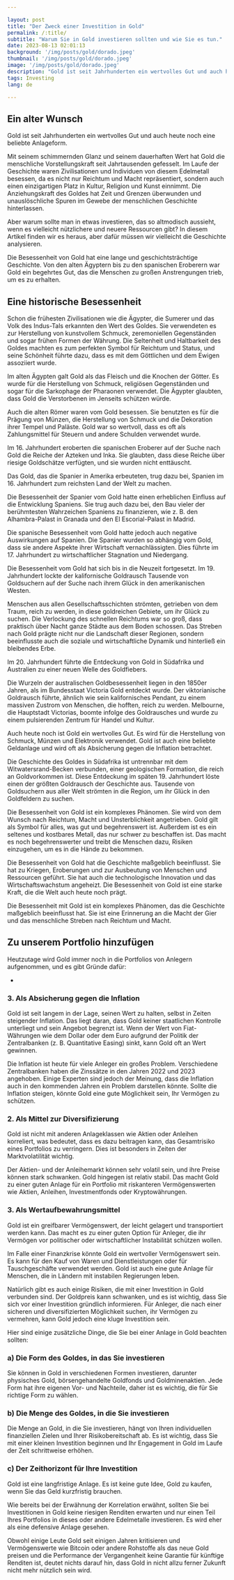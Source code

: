 ```yaml
---

layout: post 
title: "Der Zweck einer Investition in Gold"  
permalink: /:title/ 
subtitle: "Warum Sie in Gold investieren sollten und wie Sie es tun."
date: 2023-08-13 02:01:13 
background: '/img/posts/gold/dorado.jpeg'
thumbnail: '/img/posts/gold/dorado.jpeg'
image: '/img/posts/gold/dorado.jpeg'
description: "Gold ist seit Jahrhunderten ein wertvolles Gut und auch heute noch eine beliebte Anlageform."
tags: Investing
lang: de

---
```



## Ein alter Wunsch

Gold ist seit Jahrhunderten ein wertvolles Gut und auch heute noch eine beliebte Anlageform.

Mit seinem schimmernden Glanz und seinem dauerhaften Wert hat Gold die menschliche Vorstellungskraft seit Jahrtausenden gefesselt. Im Laufe der Geschichte waren Zivilisationen und Individuen von diesem Edelmetall besessen, da es nicht nur Reichtum und Macht repräsentiert, sondern auch einen einzigartigen Platz in Kultur, Religion und Kunst einnimmt. Die Anziehungskraft des Goldes hat Zeit und Grenzen überwunden und unauslöschliche Spuren im Gewebe der menschlichen Geschichte hinterlassen.

Aber warum sollte man in etwas investieren, das so altmodisch aussieht, wenn es vielleicht nützlichere und neuere Ressourcen gibt? In diesem Artikel finden wir es heraus, aber dafür müssen wir vielleicht die Geschichte analysieren.

Die Besessenheit von Gold hat eine lange und geschichtsträchtige Geschichte. Von den alten Ägyptern bis zu den spanischen Eroberern war Gold ein begehrtes Gut, das die Menschen zu großen Anstrengungen trieb, um es zu erhalten.

## Eine historische Besessenheit

Schon die frühesten Zivilisationen wie die Ägypter, die Sumerer und das Volk des Indus-Tals erkannten den Wert des Goldes. Sie verwendeten es zur Herstellung von kunstvollem Schmuck, zeremoniellen Gegenständen und sogar frühen Formen der Währung. Die Seltenheit und Haltbarkeit des Goldes machten es zum perfekten Symbol für Reichtum und Status, und seine Schönheit führte dazu, dass es mit dem Göttlichen und dem Ewigen assoziiert wurde.

Im alten Ägypten galt Gold als das Fleisch und die Knochen der Götter. Es wurde für die Herstellung von Schmuck, religiösen Gegenständen und sogar für die Sarkophage der Pharaonen verwendet. Die Ägypter glaubten, dass Gold die Verstorbenen im Jenseits schützen würde.

Auch die alten Römer waren vom Gold besessen. Sie benutzten es für die Prägung von Münzen, die Herstellung von Schmuck und die Dekoration ihrer Tempel und Paläste. Gold war so wertvoll, dass es oft als Zahlungsmittel für Steuern und andere Schulden verwendet wurde.

Im 16. Jahrhundert eroberten die spanischen Eroberer auf der Suche nach Gold die Reiche der Azteken und Inka. Sie glaubten, dass diese Reiche über riesige Goldschätze verfügten, und sie wurden nicht enttäuscht.

Das Gold, das die Spanier in Amerika erbeuteten, trug dazu bei, Spanien im 16. Jahrhundert zum reichsten Land der Welt zu machen.

Die Besessenheit der Spanier vom Gold hatte einen erheblichen Einfluss auf die Entwicklung Spaniens. Sie trug auch dazu bei, den Bau vieler der berühmtesten Wahrzeichen Spaniens zu finanzieren, wie z. B. den Alhambra-Palast in Granada und den El Escorial-Palast in Madrid.

Die spanische Besessenheit vom Gold hatte jedoch auch negative Auswirkungen auf Spanien. Die Spanier wurden so abhängig vom Gold, dass sie andere Aspekte ihrer Wirtschaft vernachlässigten. Dies führte im 17. Jahrhundert zu wirtschaftlicher Stagnation und Niedergang.

Die Besessenheit vom Gold hat sich bis in die Neuzeit fortgesetzt. Im 19. Jahrhundert lockte der kalifornische Goldrausch Tausende von Goldsuchern auf der Suche nach ihrem Glück in den amerikanischen Westen.


Menschen aus allen Gesellschaftsschichten strömten, getrieben von dem Traum, reich zu werden, in diese goldreichen Gebiete, um ihr Glück zu suchen. Die Verlockung des schnellen Reichtums war so groß, dass praktisch über Nacht ganze Städte aus dem Boden schossen. Das Streben nach Gold prägte nicht nur die Landschaft dieser Regionen, sondern beeinflusste auch die soziale und wirtschaftliche Dynamik und hinterließ ein bleibendes Erbe.

Im 20. Jahrhundert führte die Entdeckung von Gold in Südafrika und Australien zu einer neuen Welle des Goldfiebers.

Die Wurzeln der australischen Goldbesessenheit liegen in den 1850er Jahren, als im Bundesstaat Victoria Gold entdeckt wurde. Der viktorianische Goldrausch führte, ähnlich wie sein kalifornisches Pendant, zu einem massiven Zustrom von Menschen, die hofften, reich zu werden. Melbourne, die Hauptstadt Victorias, boomte infolge des Goldrausches und wurde zu einem pulsierenden Zentrum für Handel und Kultur.

Auch heute noch ist Gold ein wertvolles Gut. Es wird für die Herstellung von Schmuck, Münzen und Elektronik verwendet. Gold ist auch eine beliebte Geldanlage und wird oft als Absicherung gegen die Inflation betrachtet.

Die Geschichte des Goldes in Südafrika ist untrennbar mit dem Witwatersrand-Becken verbunden, einer geologischen Formation, die reich an Goldvorkommen ist. Diese Entdeckung im späten 19. Jahrhundert löste einen der größten Goldrausch der Geschichte aus. Tausende von Goldsuchern aus aller Welt strömten in die Region, um ihr Glück in den Goldfeldern zu suchen.

Die Besessenheit von Gold ist ein komplexes Phänomen. Sie wird von dem Wunsch nach Reichtum, Macht und Unsterblichkeit angetrieben. Gold gilt als Symbol für alles, was gut und begehrenswert ist. Außerdem ist es ein seltenes und kostbares Metall, das nur schwer zu beschaffen ist. Das macht es noch begehrenswerter und treibt die Menschen dazu, Risiken einzugehen, um es in die Hände zu bekommen.

Die Besessenheit von Gold hat die Geschichte maßgeblich beeinflusst. Sie hat zu Kriegen, Eroberungen und zur Ausbeutung von Menschen und Ressourcen geführt. Sie hat auch die technologische Innovation und das Wirtschaftswachstum angeheizt. Die Besessenheit von Gold ist eine starke Kraft, die die Welt auch heute noch prägt.

Die Besessenheit mit Gold ist ein komplexes Phänomen, das die Geschichte maßgeblich beeinflusst hat. Sie ist eine Erinnerung an die Macht der Gier und das menschliche Streben nach Reichtum und Macht.

## Zu unserem Portfolio hinzufügen

Heutzutage wird Gold immer noch in die Portfolios von Anlegern aufgenommen, und es gibt Gründe dafür:

-

### 3. Als Absicherung gegen die Inflation

Gold ist seit langem in der Lage, seinen Wert zu halten, selbst in Zeiten steigender Inflation. Das liegt daran, dass Gold keiner staatlichen Kontrolle unterliegt und sein Angebot begrenzt ist. Wenn der Wert von Fiat-Währungen wie dem Dollar oder dem Euro aufgrund der Politik der Zentralbanken (z. B. Quantitative Easing) sinkt, kann Gold oft an Wert gewinnen.

Die Inflation ist heute für viele Anleger ein großes Problem. Verschiedene Zentralbanken haben die Zinssätze in den Jahren 2022 und 2023 angehoben. Einige Experten sind jedoch der Meinung, dass die Inflation auch in den kommenden Jahren ein Problem darstellen könnte. Sollte die Inflation steigen, könnte Gold eine gute Möglichkeit sein, Ihr Vermögen zu schützen.

### 2. Als Mittel zur Diversifizierung

Gold ist nicht mit anderen Anlageklassen wie Aktien oder Anleihen korreliert, was bedeutet, dass es dazu beitragen kann, das Gesamtrisiko eines Portfolios zu verringern. Dies ist besonders in Zeiten der Marktvolatilität wichtig.

Der Aktien- und der Anleihemarkt können sehr volatil sein, und ihre Preise können stark schwanken. Gold hingegen ist relativ stabil. Das macht Gold zu einer guten Anlage für ein Portfolio mit riskanteren Vermögenswerten wie Aktien, Anleihen, Investmentfonds oder Kryptowährungen.

### 3. Als Wertaufbewahrungsmittel

Gold ist ein greifbarer Vermögenswert, der leicht gelagert und transportiert werden kann. Das macht es zu einer guten Option für Anleger, die ihr Vermögen vor politischer oder wirtschaftlicher Instabilität schützen wollen.

Im Falle einer Finanzkrise könnte Gold ein wertvoller Vermögenswert sein. Es kann für den Kauf von Waren und Dienstleistungen oder für Tauschgeschäfte verwendet werden. Gold ist auch eine gute Anlage für Menschen, die in Ländern mit instabilen Regierungen leben.

Natürlich gibt es auch einige Risiken, die mit einer Investition in Gold verbunden sind. Der Goldpreis kann schwanken, und es ist wichtig, dass Sie sich vor einer Investition gründlich informieren. Für Anleger, die nach einer sicheren und diversifizierten Möglichkeit suchen, ihr Vermögen zu vermehren, kann Gold jedoch eine kluge Investition sein.

Hier sind einige zusätzliche Dinge, die Sie bei einer Anlage in Gold beachten sollten:

### a) Die Form des Goldes, in das Sie investieren

Sie können in Gold in verschiedenen Formen investieren, darunter physisches Gold, börsengehandelte Goldfonds und Goldminenaktien. Jede Form hat ihre eigenen Vor- und Nachteile, daher ist es wichtig, die für Sie richtige Form zu wählen.

### b) Die Menge des Goldes, in die Sie investieren

Die Menge an Gold, in die Sie investieren, hängt von Ihren individuellen finanziellen Zielen und Ihrer Risikobereitschaft ab. Es ist wichtig, dass Sie mit einer kleinen Investition beginnen und Ihr Engagement in Gold im Laufe der Zeit schrittweise erhöhen.

### c) Der Zeithorizont für Ihre Investition

Gold ist eine langfristige Anlage. Es ist keine gute Idee, Gold zu kaufen, wenn Sie das Geld kurzfristig brauchen.

Wie bereits bei der Erwähnung der Korrelation erwähnt, sollten Sie bei Investitionen in Gold keine riesigen Renditen erwarten und nur einen Teil Ihres Portfolios in dieses oder andere Edelmetalle investieren. Es wird eher als eine defensive Anlage gesehen.

Obwohl einige Leute Gold seit einigen Jahren kritisieren und Vermögenswerte wie Bitcoin oder andere Rohstoffe als das neue Gold preisen und die Performance der Vergangenheit keine Garantie für künftige Renditen ist, deutet nichts darauf hin, dass Gold in nicht allzu ferner Zukunft nicht mehr nützlich sein wird.